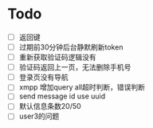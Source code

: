 # Todo

- [ ]  返回键
- [ ]  过期前30分钟后台静默刷新token
- [ ]  重新获取验证码逻辑没有
- [ ]  验证码返回上一页，无法删除手机号
- [ ]  登录页没有导航 
- [ ]  xmpp 增加query all超时判断，错误判断
- [ ]  send message id use uuid
- [ ]  默认信息条数20/50
- [ ]  user3的问题